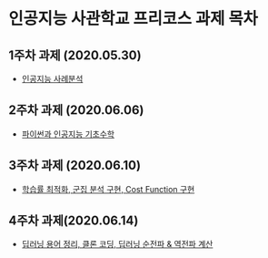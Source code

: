 # 인공지능 사관학교 프리코스 과제 목차

## 1주차 과제 (2020.05.30)
 * [인공지능 사례분석](https://github.com/Shinest-changwon/Gwangju-AI/blob/master/1%EC%A3%BC%EC%B0%A8_%EA%B3%BC%EC%A0%9C_%EC%9D%B8%EA%B3%B5%EC%A7%80%EB%8A%A5%EC%82%AC%EA%B4%80%ED%95%99%EA%B5%90_%EC%96%91%EC%B0%BD%EC%9B%90.ipynb)

## 2주차 과제 (2020.06.06)
 * [파이썬과 인공지능 기초수학](https://github.com/Shinest-changwon/Gwangju-AI/blob/master/2%EC%A3%BC%EC%B0%A8_%EA%B3%BC%EC%A0%9C_%EC%9D%B8%EA%B3%B5%EC%A7%80%EB%8A%A5%EC%82%AC%EA%B4%80%ED%95%99%EA%B5%90_%EC%96%91%EC%B0%BD%EC%9B%90.ipynb)

## 3주차 과제 (2020.06.10)
 * [학습률 최적화, 군집 분석 구현, Cost Function 구현](https://github.com/Shinest-changwon/Gwangju-AI/blob/master/3%EC%A3%BC%EC%B0%A8_%EA%B3%BC%EC%A0%9C_%EC%9D%B8%EA%B3%B5%EC%A7%80%EB%8A%A5%EC%82%AC%EA%B4%80%ED%95%99%EA%B5%90_%EC%96%91%EC%B0%BD%EC%9B%90.ipynb)
## 4주차 과제(2020.06.14)
 * [딥러닝 용어 정리, 클론 코딩, 딥러닝 순전파 & 역전파 계산](https://github.com/Shinest-changwon/Gwangju-AI/blob/master/4%EC%A3%BC%EC%B0%A8_%EA%B3%BC%EC%A0%9C_%EC%9D%B8%EA%B3%B5%EC%A7%80%EB%8A%A5%EC%82%AC%EA%B4%80%ED%95%99%EA%B5%90_%EC%96%91%EC%B0%BD%EC%9B%90.ipynb)
